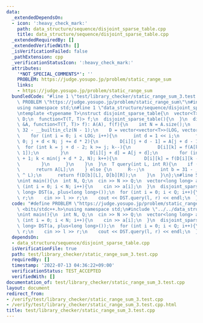 ```yaml
---
data:
  _extendedDependsOn:
  - icon: ':heavy_check_mark:'
    path: data_structure/sequence/disjoint_sparse_table.cpp
    title: data_structure/sequence/disjoint_sparse_table.cpp
  _extendedRequiredBy: []
  _extendedVerifiedWith: []
  _isVerificationFailed: false
  _pathExtension: cpp
  _verificationStatusIcon: ':heavy_check_mark:'
  attributes:
    '*NOT_SPECIAL_COMMENTS*': ''
    PROBLEM: https://judge.yosupo.jp/problem/static_range_sum
    links:
    - https://judge.yosupo.jp/problem/static_range_sum
  bundledCode: "#line 1 \"test/library_checker/static_range_sum_3.test.cpp\"\n#define\
    \ PROBLEM \"https://judge.yosupo.jp/problem/static_range_sum\"\n#include <bits/stdc++.h>\n\
    using namespace std;\n#line 1 \"data_structure/sequence/disjoint_sparse_table.cpp\"\
    \ntemplate <typename T>\nstruct disjoint_sparse_table{\n  vector<T> A;\n  vector<vector<T>>\
    \ D;\n  function<T(T, T)> f;\n  disjoint_sparse_table(){\n  }\n  disjoint_sparse_table(vector<T>\
    \ &A, function<T(T, T)> f): A(A), f(f){\n    int N = A.size();\n    int LOG =\
    \ 32 - __builtin_clz(N - 1);\n    D = vector<vector<T>>(LOG, vector<T>(N));\n\
    \    for (int i = 0; i < LOG; i++){\n      int d = 1 << i;\n      for (int j =\
    \ 0; j + d < N; j += d * 2){\n        D[i][j + d - 1] = A[j + d - 1];\n      \
    \  for (int k = j + d - 2; k >= j; k--){\n          D[i][k] = f(A[k], D[i][k +\
    \ 1]);\n        }\n        D[i][j + d] = A[j + d];\n        for (int k = j + d\
    \ + 1; k < min(j + d * 2, N); k++){\n          D[i][k] = f(D[i][k - 1], A[k]);\n\
    \        }\n      }\n    }\n  }\n  T query(int L, int R){\n    if (R - L == 1){\n\
    \      return A[L];\n    } else {\n      R--;\n      int b = 31 - __builtin_clz(R\
    \ ^ L);\n      return f(D[b][L], D[b][R]);\n    }\n  }\n};\n#line 5 \"test/library_checker/static_range_sum_3.test.cpp\"\
    \nint main(){\n  int N, Q;\n  cin >> N >> Q;\n  vector<long long> a(N);\n  for\
    \ (int i = 0; i < N; i++){\n    cin >> a[i];\n  }\n  disjoint_sparse_table<long\
    \ long> DST(a, plus<long long>());\n  for (int i = 0; i < Q; i++){\n    int l,\
    \ r;\n    cin >> l >> r;\n    cout << DST.query(l, r) << endl;\n  }\n}\n"
  code: "#define PROBLEM \"https://judge.yosupo.jp/problem/static_range_sum\"\n#include\
    \ <bits/stdc++.h>\nusing namespace std;\n#include \"../../data_structure/sequence/disjoint_sparse_table.cpp\"\
    \nint main(){\n  int N, Q;\n  cin >> N >> Q;\n  vector<long long> a(N);\n  for\
    \ (int i = 0; i < N; i++){\n    cin >> a[i];\n  }\n  disjoint_sparse_table<long\
    \ long> DST(a, plus<long long>());\n  for (int i = 0; i < Q; i++){\n    int l,\
    \ r;\n    cin >> l >> r;\n    cout << DST.query(l, r) << endl;\n  }\n}\n"
  dependsOn:
  - data_structure/sequence/disjoint_sparse_table.cpp
  isVerificationFile: true
  path: test/library_checker/static_range_sum_3.test.cpp
  requiredBy: []
  timestamp: '2022-07-13 04:36:22+09:00'
  verificationStatus: TEST_ACCEPTED
  verifiedWith: []
documentation_of: test/library_checker/static_range_sum_3.test.cpp
layout: document
redirect_from:
- /verify/test/library_checker/static_range_sum_3.test.cpp
- /verify/test/library_checker/static_range_sum_3.test.cpp.html
title: test/library_checker/static_range_sum_3.test.cpp
---
```

